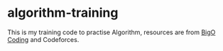 # algorithm-training
This is my training code to practise Algorithm, resources are from [BigO Coding](http://bigocoding.com/ "BigO Coding") and Codeforces.
